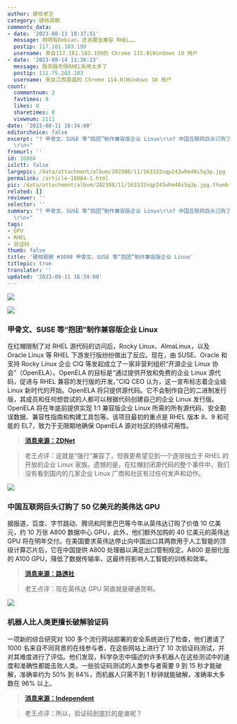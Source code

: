 ```yaml
---
author: 硬核老王
category: 硬核观察
comments_data:
- date: '2023-08-13 18:37:51'
  message: 明明有Debian，还非要去兼容 RHEL……
  postip: 117.181.103.199
  username: 来自117.181.103.199的 Chrome 115.0|Windows 10 用户
- date: '2023-08-14 11:38:23'
  message: 服务器市场RHEL系用太多了
  postip: 111.75.203.203
  username: 来自江西南昌的 Chrome 114.0|Windows 10 用户
count:
  commentnum: 2
  favtimes: 0
  likes: 0
  sharetimes: 0
  viewnum: 2111
date: '2023-08-11 16:34:00'
editorchoice: false
excerpt: "? 甲骨文、SUSE 等“抱团”制作兼容版企业 Linux\r\n? 中国互联网巨头订购了 50 亿美元的英伟达 GPU\r\n? 机器人比人类更擅长破解验证码\r\n»
  \r\n»"
fromurl: ''
id: 16084
islctt: false
largepic: /data/attachment/album/202308/11/163332sqp243whm40i5q3p.jpg
permalink: /article-16084-1.html
pic: /data/attachment/album/202308/11/163332sqp243whm40i5q3p.jpg.thumb.jpg
related: []
reviewer: ''
selector: ''
summary: "? 甲骨文、SUSE 等“抱团”制作兼容版企业 Linux\r\n? 中国互联网巨头订购了 50 亿美元的英伟达 GPU\r\n? 机器人比人类更擅长破解验证码\r\n»
  \r\n»"
tags:
- GPU
- RHEL
- 验证码
thumb: false
title: '硬核观察 #1090 甲骨文、SUSE 等“抱团”制作兼容版企业 Linux'
titlepic: true
translator: ''
updated: '2023-08-11 16:34:00'
---
```


![](/data/attachment/album/202308/11/163332sqp243whm40i5q3p.jpg)


![](/data/attachment/album/202308/11/163343njuymdyyqlflufff.jpg)


### 甲骨文、SUSE 等“抱团”制作兼容版企业 Linux


在红帽限制了对 RHEL 源代码的访问后，Rocky Linux、AlmaLinux，以及 Oracle Linux 等 RHEL 下游发行版纷纷做出了反应。现在，由 SUSE、Oracle 和支持 Rocky Linux 企业 CIQ 等发起成立了一家非营利组织“开源企业 Linux 协会”（OpenELA）。OpenELA 的目标是“通过提供开放和免费的企业 Linux 源代码，促进与 RHEL 兼容的发行版的开发。”CIQ CEO 认为，这一宣布标志着企业级 Linux 新时代的开始。OpenELA 将只提供源代码。它不会制作自己的二进制发行版，其成员和任何想尝试的人都可以根据代码创建自己的企业 Linux 发行版。OpenELA 将在年底前提供实现 1:1 兼容版企业 Linux 所需的所有源代码、安全勘误数据、兼容性指南和构建工具包等。该项目最初的重点是 RHEL 版本 8、9 和可能的 EL7，致力于无限期地确保 OpenELA 源对社区的持续可用性。



> 
> **[消息来源：ZDNet](https://www.zdnet.com/article/oracle-suse-and-ciq-go-after-red-hat-with-the-open-enterprise-linux-association/)**
> 
> 
> 



> 
> 老王点评：这就是“强行”兼容了，但我更希望见到一个逐渐独立于 RHEL 的开放的企业 Linux 家族。遗憾的是，在红帽封闭源代码的整个事件中，我们没有看到国内的几家企业 Linux 厂商和社区有过任何发声和动作。
> 
> 
> 


![](/data/attachment/album/202308/11/163356xwp7mdpjswqpjcb7.jpg)


### 中国互联网巨头订购了 50 亿美元的英伟达 GPU


据报道，百度、字节跳动、腾讯和阿里巴巴等今年从英伟达订购了价值 10 亿美元，约 10 万张 A800 数据中心 GPU，此外，他们额外加购的 40 亿美元的英伟达 GPU 将在明年交付。在美国要求英伟达停止向中国出口其两款用于人工智能的顶级计算芯片后，它在中国提供 A800 处理器以满足出口管制规定。A800 是弱化版的 A100 GPU，降低了数据传输率，这最终将影响人工智能的训练和效率。



> 
> **[消息来源：路透社](https://www.reuters.com/technology/chinas-internet-giants-order-5-bln-nvidia-chips-power-ai-ambitions-ft-2023-08-09/)**
> 
> 
> 



> 
> 老王点评：现在英伟达 GPU 简直就是硬通货啊。
> 
> 
> 


![](/data/attachment/album/202308/11/163411kqucccd6phpqzs9p.jpg)


### 机器人比人类更擅长破解验证码


一项新的综合研究对 100 多个流行网站部署的安全系统进行了检查，他们邀请了 1000 名来自不同背景的在线参与者，在这些网站上进行了 10 次验证码测试，并对其难度进行了评估。他们发现，科学杂志中描述的许多机器人在这些测试中的速度和准确性都能击败人类。一些验证码测试的人类参与者需要 9 到 15 秒才能破解，准确率约为 50% 到 84%，而机器人只需不到 1 秒钟就能破解，准确率大多数在 96% 以上。



> 
> **[消息来源：Independent](https://www.independent.co.uk/tech/captcha-test-bots-better-humans-b2389998.html)**
> 
> 
> 



> 
> 老王点评：所以，验证码到底拦的是谁呢？
> 
> 
>